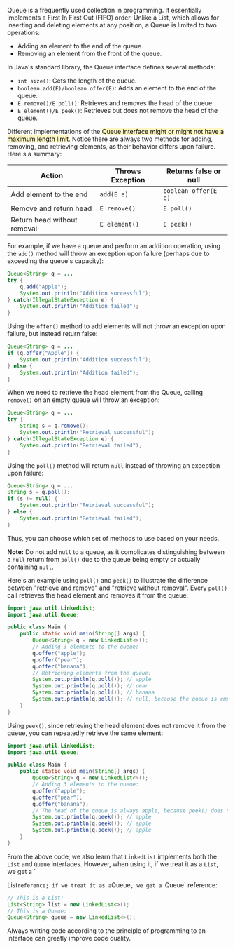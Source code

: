 Queue is a frequently used collection in programming. It essentially implements a First In First Out (FIFO) order. Unlike a List, which allows for inserting and deleting elements at any position, a Queue is limited to two operations:

- Adding an element to the end of the queue.
- Removing an element from the front of the queue.

In Java's standard library, the Queue interface defines several methods:

- `int size()`: Gets the length of the queue.
- `boolean add(E)/boolean offer(E)`: Adds an element to the end of the queue.
- `E remove()/E poll()`: Retrieves and removes the head of the queue.
- `E element()/E peek()`: Retrieves but does not remove the head of the queue.

Different implementations of the <mark style="background: #FFF3A3A6;">Queue interface might or might not have a maximum length limit</mark>. Notice there are always two methods for adding, removing, and retrieving elements, as their behavior differs upon failure. Here's a summary:

| Action                      | Throws Exception | Returns false or null |
| --------------------------- | ---------------- | --------------------- |
| Add element to the end      | `add(E e)`       | `boolean offer(E e)`  |
| Remove and return head      | `E remove()`     | `E poll()`            |
| Return head without removal | `E element()`    | `E peek()`            |

For example, if we have a queue and perform an addition operation, using the `add()` method will throw an exception upon failure (perhaps due to exceeding the queue's capacity):

```java
Queue<String> q = ...
try {
    q.add("Apple");
    System.out.println("Addition successful");
} catch(IllegalStateException e) {
    System.out.println("Addition failed");
}
```

Using the `offer()` method to add elements will not throw an exception upon failure, but instead return false:

```java
Queue<String> q = ...
if (q.offer("Apple")) {
    System.out.println("Addition successful");
} else {
    System.out.println("Addition failed");
}
```

When we need to retrieve the head element from the Queue, calling `remove()` on an empty queue will throw an exception:

```java
Queue<String> q = ...
try {
    String s = q.remove();
    System.out.println("Retrieval successful");
} catch(IllegalStateException e) {
    System.out.println("Retrieval failed");
}
```

Using the `poll()` method will return `null` instead of throwing an exception upon failure:

```java
Queue<String> q = ...
String s = q.poll();
if (s != null) {
    System.out.println("Retrieval successful");
} else {
    System.out.println("Retrieval failed");
}
```

Thus, you can choose which set of methods to use based on your needs.

**Note:** Do not add `null` to a queue, as it complicates distinguishing between a `null` return from `poll()` due to the queue being empty or actually containing `null`.

Here's an example using `poll()` and `peek()` to illustrate the difference between "retrieve and remove" and "retrieve without removal". Every `poll()` call retrieves the head element and removes it from the queue:

```java
import java.util.LinkedList;
import java.util.Queue;

public class Main {
    public static void main(String[] args) {
        Queue<String> q = new LinkedList<>();
        // Adding 3 elements to the queue:
        q.offer("apple");
        q.offer("pear");
        q.offer("banana");
        // Retrieving elements from the queue:
        System.out.println(q.poll()); // apple
        System.out.println(q.poll()); // pear
        System.out.println(q.poll()); // banana
        System.out.println(q.poll()); // null, because the queue is empty
    }
}
```

Using `peek()`, since retrieving the head element does not remove it from the queue, you can repeatedly retrieve the same element:

```java
import java.util.LinkedList;
import java.util.Queue;

public class Main {
    public static void main(String[] args) {
        Queue<String> q = new LinkedList<>();
        // Adding 3 elements to the queue:
        q.offer("apple");
        q.offer("pear");
        q.offer("banana");
        // The head of the queue is always apple, because peek() does not remove it:
        System.out.println(q.peek()); // apple
        System.out.println(q.peek()); // apple
        System.out.println(q.peek()); // apple
    }
}
```

From the above code, we also learn that `LinkedList` implements both the `List` and `Queue` interfaces. However, when using it, if we treat it as a `List`, we get a `

List` reference; if we treat it as a `Queue`, we get a `Queue` reference:

```java
// This is a List:
List<String> list = new LinkedList<>();
// This is a Queue:
Queue<String> queue = new LinkedList<>();
```

Always writing code according to the principle of programming to an interface can greatly improve code quality.